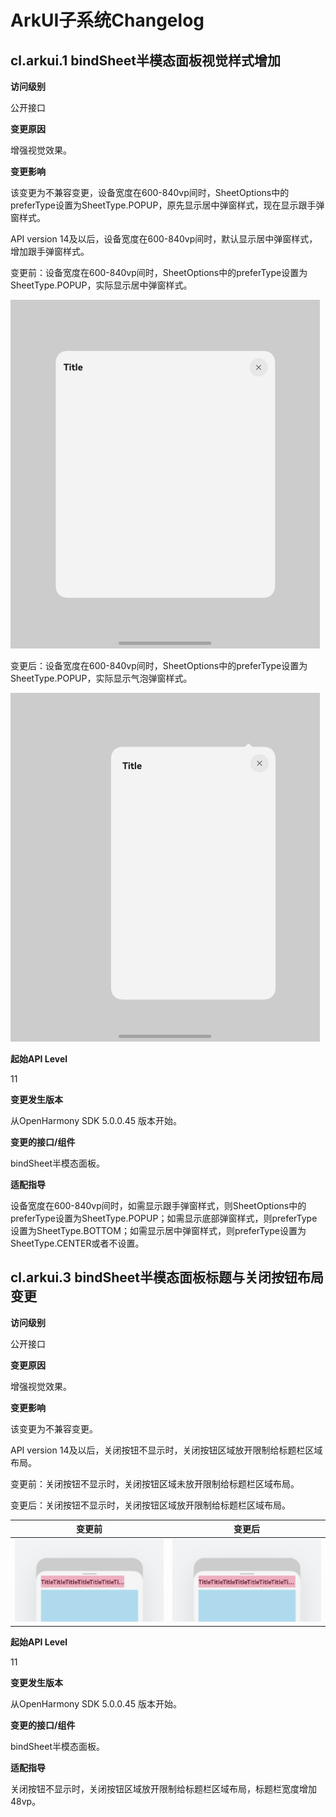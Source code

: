 # ArkUI子系统Changelog

## cl.arkui.1 bindSheet半模态面板视觉样式增加

**访问级别**

公开接口

**变更原因**

增强视觉效果。

**变更影响**

该变更为不兼容变更，设备宽度在600-840vp间时，SheetOptions中的preferType设置为SheetType.POPUP，原先显示居中弹窗样式，现在显示跟手弹窗样式。

API version 14及以后，设备宽度在600-840vp间时，默认显示居中弹窗样式，增加跟手弹窗样式。

变更前：设备宽度在600-840vp间时，SheetOptions中的preferType设置为SheetType.POPUP，实际显示居中弹窗样式。

![zh-cn_image_alert](figures/45.1.3.png)

变更后：设备宽度在600-840vp间时，SheetOptions中的preferType设置为SheetType.POPUP，实际显示气泡弹窗样式。

![zh-cn_image_alert](figures/45.1.2.png)

**起始API Level**

11

**变更发生版本**

从OpenHarmony SDK 5.0.0.45 版本开始。

**变更的接口/组件**

bindSheet半模态面板。

**适配指导**

设备宽度在600-840vp间时，如需显示跟手弹窗样式，则SheetOptions中的preferType设置为SheetType.POPUP；如需显示底部弹窗样式，则preferType设置为SheetType.BOTTOM；如需显示居中弹窗样式，则preferType设置为SheetType.CENTER或者不设置。


## cl.arkui.3 bindSheet半模态面板标题与关闭按钮布局变更

**访问级别**

公开接口

**变更原因**

增强视觉效果。

**变更影响**

该变更为不兼容变更。

API version 14及以后，关闭按钮不显示时，关闭按钮区域放开限制给标题栏区域布局。

变更前：关闭按钮不显示时，关闭按钮区域未放开限制给标题栏区域布局。

变更后：关闭按钮不显示时，关闭按钮区域放开限制给标题栏区域布局。

| 变更前                                   | 变更后                                   |
| ---------------------------------------- | ---------------------------------------- |
| ![zh-cn_image_alert](figures/45.1.5.png) | ![zh-cn_image_alert](figures/45.1.4.png) |

**起始API Level**

11

**变更发生版本**

从OpenHarmony SDK 5.0.0.45 版本开始。

**变更的接口/组件**

bindSheet半模态面板。

**适配指导**

关闭按钮不显示时，关闭按钮区域放开限制给标题栏区域布局，标题栏宽度增加48vp。


